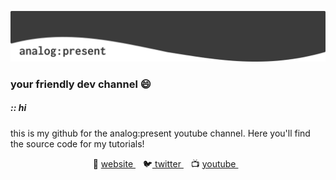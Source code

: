 [![bg][banner]](https://www.analogpresent.com)

### your friendly dev channel 😄

##### :: hi
this is my github for the analog:present youtube channel. Here you'll find the source code for my tutorials!



<p align='center'>
🏡 <a href="https://www.analogpresent.com"> website </a>&nbsp;&nbsp;
🐦<a href="https://twitter.com/analogpresent"> twitter </a>&nbsp;&nbsp;
📺 <a href="https://www.youtube.com/channel/UC535utgRnRU5VtLOlmUJvtg"> youtube </a>&nbsp;&nbsp;
</p>

[banner]: https://raw.githubusercontent.com/analogpresent/analogpresent/master/banner.png
